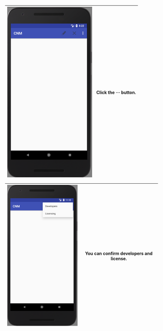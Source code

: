 |<img src = "https://github.com/Lee-Null/green-04/blob/master/Documetation/images/main.png" width="280">|Click the ··· button.|
|:-------------:|:--------------:|


|<img src = "https://github.com/Lee-Null/green-04/blob/master/Documetation/images/other%20menu.png" width="280">|You can confirm developers and license.|
|:-------------:|:--------------:|
